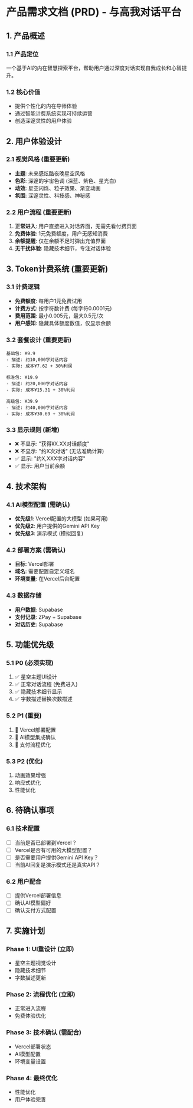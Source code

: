# 产品需求文档 (PRD) - 与高我对话平台

## 1. 产品概述

### 1.1 产品定位
一个基于AI的内在智慧探索平台，帮助用户通过深度对话实现自我成长和心智提升。

### 1.2 核心价值
- 提供个性化的内在导师体验
- 通过智能计费系统实现可持续运营
- 创造深邃灵性的用户体验

## 2. 用户体验设计

### 2.1 视觉风格 (重要更新)
- **主题**: 未来感炫酷夜晚星空风格
- **色彩**: 深邃的宇宙色调 (深蓝、紫色、星光白)
- **动效**: 星空闪烁、粒子效果、渐变动画
- **氛围**: 深邃灵性、科技感、神秘感

### 2.2 用户流程 (重要更新)
1. **正常进入**: 用户直接进入对话界面，无需先看付费页面
2. **免费体验**: 1元免费额度，用户无感知消费
3. **余额提醒**: 仅在余额不足时弹出充值界面
4. **无干扰体验**: 隐藏技术细节，专注对话体验

## 3. Token计费系统 (重要更新)

### 3.1 计费逻辑
- **免费额度**: 每用户1元免费试用
- **计费方式**: 按字符数计费 (每字符0.0001元)
- **费用范围**: 最小0.005元，最大0.5元/次
- **用户感知**: 隐藏具体额度数值，仅显示余额

### 3.2 套餐设计 (重要更新)
```
基础包: ¥9.9
- 描述: 约10,000字对话内容
- 实际: 成本¥7.62 + 30%利润

标准包: ¥19.9  
- 描述: 约20,000字对话内容
- 实际: 成本¥15.31 + 30%利润

高级包: ¥39.9
- 描述: 约40,000字对话内容  
- 实际: 成本¥30.69 + 30%利润
```

### 3.3 显示规则 (新增)
- ❌ 不显示: "获得¥X.XX对话额度"
- ❌ 不显示: "约X次对话" (无法准确计算)
- ✅ 显示: "约X,XXX字对话内容"
- ✅ 显示: 用户当前余额

## 4. 技术架构

### 4.1 AI模型配置 (需确认)
- **优先级1**: Vercel配置的大模型 (如果可用)
- **优先级2**: 用户提供的Gemini API Key
- **优先级3**: 演示模式 (模拟回复)

### 4.2 部署方案 (需确认)
- **目标**: Vercel部署
- **域名**: 需要配置自定义域名
- **环境变量**: 在Vercel后台配置

### 4.3 数据存储
- **用户数据**: Supabase
- **支付记录**: ZPay + Supabase
- **对话历史**: Supabase

## 5. 功能优先级

### 5.1 P0 (必须实现)
1. ✅ 星空主题UI设计
2. ✅ 正常对话流程 (免费进入)
3. ✅ 隐藏技术细节显示
4. ✅ 字数描述替换次数描述

### 5.2 P1 (重要)
1. 🔄 Vercel部署配置
2. 🔄 AI模型集成确认
3. 🔄 支付流程优化

### 5.3 P2 (优化)
1. 动画效果增强
2. 响应式优化
3. 性能优化

## 6. 待确认事项

### 6.1 技术配置
- [ ] 当前是否已部署到Vercel？
- [ ] Vercel是否有可用的大模型配置？
- [ ] 是否需要用户提供Gemini API Key？
- [ ] 当前AI回复是演示模式还是真实API？

### 6.2 用户配合
- [ ] 提供Vercel部署信息
- [ ] 确认AI模型偏好
- [ ] 确认支付方式配置

## 7. 实施计划

### Phase 1: UI重设计 (立即)
- 星空主题视觉设计
- 隐藏技术细节
- 字数描述更新

### Phase 2: 流程优化 (立即)  
- 正常进入流程
- 免费体验优化

### Phase 3: 技术确认 (需配合)
- Vercel部署状态
- AI模型配置
- 环境变量设置

### Phase 4: 最终优化
- 性能优化
- 用户体验完善